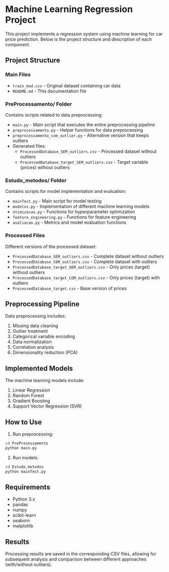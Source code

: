 # Machine Learning Regression Project

This project implements a regression system using machine learning for car price prediction. Below is the project structure and description of each component.

## Project Structure

### Main Files
- `train_mod.csv` - Original dataset containing car data
- `README.md` - This documentation file

### PreProcessamento/ Folder
Contains scripts related to data preprocessing:
- `main.py` - Main script that executes the entire preprocessing pipeline
- `preprocessamento.py` - Helper functions for data preprocessing
- `preprocessamento_com_outlier.py` - Alternative version that keeps outliers
- Generated files:
  - `ProcessedDatabase_SEM_outliers.csv` - Processed dataset without outliers
  - `ProcessedDatabase_target_SEM_outliers.csv` - Target variable (prices) without outliers

### Estudo_metodos/ Folder
Contains scripts for model implementation and evaluation:
- `mainTest.py` - Main script for model testing
- `modelos.py` - Implementation of different machine learning models
- `otimizacao.py` - Functions for hyperparameter optimization
- `feature_engineering.py` - Functions for feature engineering
- `avaliacao.py` - Metrics and model evaluation functions

### Processed Files
Different versions of the processed dataset:
- `ProcessedDatabase_SEM_outliers.csv` - Complete dataset without outliers
- `ProcessedDatabase_COM_outliers.csv` - Complete dataset with outliers
- `ProcessedDatabase_target_SEM_outliers.csv` - Only prices (target) without outliers
- `ProcessedDatabase_target_COM_outliers.csv` - Only prices (target) with outliers
- `ProcessedDatabase_target.csv` - Base version of prices

## Preprocessing Pipeline

Data preprocessing includes:
1. Missing data cleaning
2. Outlier treatment
3. Categorical variable encoding
4. Data normalization
5. Correlation analysis
6. Dimensionality reduction (PCA)

## Implemented Models

The machine learning models include:
1. Linear Regression
2. Random Forest
3. Gradient Boosting
4. Support Vector Regression (SVR)

## How to Use

1. Run preprocessing:
```bash
cd PreProcessamento
python main.py
```

2. Run models:
```bash
cd Estudo_metodos
python mainTest.py
```

## Requirements
- Python 3.x
- pandas
- numpy
- scikit-learn
- seaborn
- matplotlib

## Results
Processing results are saved in the corresponding CSV files, allowing for subsequent analysis and comparison between different approaches (with/without outliers).
